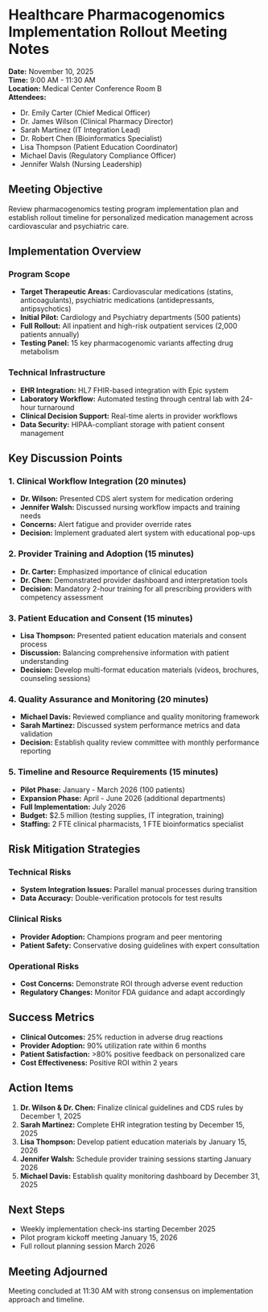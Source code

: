 # Healthcare Pharmacogenomics Implementation Rollout Meeting Notes

**Date:** November 10, 2025  
**Time:** 9:00 AM - 11:30 AM  
**Location:** Medical Center Conference Room B  
**Attendees:**  
- Dr. Emily Carter (Chief Medical Officer)  
- Dr. James Wilson (Clinical Pharmacy Director)  
- Sarah Martinez (IT Integration Lead)  
- Dr. Robert Chen (Bioinformatics Specialist)  
- Lisa Thompson (Patient Education Coordinator)  
- Michael Davis (Regulatory Compliance Officer)  
- Jennifer Walsh (Nursing Leadership)  

## Meeting Objective
Review pharmacogenomics testing program implementation plan and establish rollout timeline for personalized medication management across cardiovascular and psychiatric care.

## Implementation Overview

### Program Scope
- **Target Therapeutic Areas:** Cardiovascular medications (statins, anticoagulants), psychiatric medications (antidepressants, antipsychotics)
- **Initial Pilot:** Cardiology and Psychiatry departments (500 patients)
- **Full Rollout:** All inpatient and high-risk outpatient services (2,000 patients annually)
- **Testing Panel:** 15 key pharmacogenomic variants affecting drug metabolism

### Technical Infrastructure
- **EHR Integration:** HL7 FHIR-based integration with Epic system
- **Laboratory Workflow:** Automated testing through central lab with 24-hour turnaround
- **Clinical Decision Support:** Real-time alerts in provider workflows
- **Data Security:** HIPAA-compliant storage with patient consent management

## Key Discussion Points

### 1. Clinical Workflow Integration (20 minutes)
- **Dr. Wilson:** Presented CDS alert system for medication ordering
- **Jennifer Walsh:** Discussed nursing workflow impacts and training needs
- **Concerns:** Alert fatigue and provider override rates
- **Decision:** Implement graduated alert system with educational pop-ups

### 2. Provider Training and Adoption (15 minutes)
- **Dr. Carter:** Emphasized importance of clinical education
- **Dr. Chen:** Demonstrated provider dashboard and interpretation tools
- **Decision:** Mandatory 2-hour training for all prescribing providers with competency assessment

### 3. Patient Education and Consent (15 minutes)
- **Lisa Thompson:** Presented patient education materials and consent process
- **Discussion:** Balancing comprehensive information with patient understanding
- **Decision:** Develop multi-format education materials (videos, brochures, counseling sessions)

### 4. Quality Assurance and Monitoring (20 minutes)
- **Michael Davis:** Reviewed compliance and quality monitoring framework
- **Sarah Martinez:** Discussed system performance metrics and data validation
- **Decision:** Establish quality review committee with monthly performance reporting

### 5. Timeline and Resource Requirements (15 minutes)
- **Pilot Phase:** January - March 2026 (100 patients)
- **Expansion Phase:** April - June 2026 (additional departments)
- **Full Implementation:** July 2026
- **Budget:** $2.5 million (testing supplies, IT integration, training)
- **Staffing:** 2 FTE clinical pharmacists, 1 FTE bioinformatics specialist

## Risk Mitigation Strategies

### Technical Risks
- **System Integration Issues:** Parallel manual processes during transition
- **Data Accuracy:** Double-verification protocols for test results

### Clinical Risks
- **Provider Adoption:** Champions program and peer mentoring
- **Patient Safety:** Conservative dosing guidelines with expert consultation

### Operational Risks
- **Cost Concerns:** Demonstrate ROI through adverse event reduction
- **Regulatory Changes:** Monitor FDA guidance and adapt accordingly

## Success Metrics

- **Clinical Outcomes:** 25% reduction in adverse drug reactions
- **Provider Adoption:** 90% utilization rate within 6 months
- **Patient Satisfaction:** >80% positive feedback on personalized care
- **Cost Effectiveness:** Positive ROI within 2 years

## Action Items

1. **Dr. Wilson & Dr. Chen:** Finalize clinical guidelines and CDS rules by December 1, 2025
2. **Sarah Martinez:** Complete EHR integration testing by December 15, 2025
3. **Lisa Thompson:** Develop patient education materials by January 15, 2026
4. **Jennifer Walsh:** Schedule provider training sessions starting January 2026
5. **Michael Davis:** Establish quality monitoring dashboard by December 31, 2025

## Next Steps
- Weekly implementation check-ins starting December 2025
- Pilot program kickoff meeting January 15, 2026
- Full rollout planning session March 2026

## Meeting Adjourned
Meeting concluded at 11:30 AM with strong consensus on implementation approach and timeline.